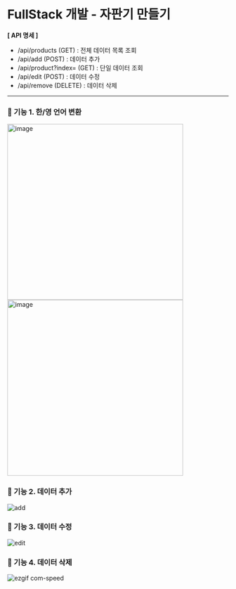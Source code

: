 # FullStack 개발 - 자판기 만들기

<strong>[ API 명세 ]</strong>
- /api/products (GET) : 전체 데이터 목록 조회
- /api/add (POST) : 데이터 추가
- /api/product?index= (GET) : 단일 데이터 조회
- /api/edit (POST) : 데이터 수정
- /api/remove (DELETE) : 데이터 삭제

<hr>

### 📍 기능 1. 한/영 언어 변환<br>
<img width="400" alt="image" src="https://github.com/user-attachments/assets/95af21db-9b08-47ba-8e67-0499471f4ba0" />
<br>
<img width="400" alt="image" src="https://github.com/user-attachments/assets/9b0271c4-b984-450b-a078-426a15cf404e" />


### 📍 기능 2. 데이터 추가<br>
![add](https://github.com/user-attachments/assets/f66ed641-2a2b-430e-a4d1-64dbab96b0a7)


### 📍 기능 3. 데이터 수정<br>
![edit](https://github.com/user-attachments/assets/e893b9ab-7dd0-4b7b-b61b-91b75b94eb26)


### 📍 기능 4. 데이터 삭제<br>
![ezgif com-speed](https://github.com/user-attachments/assets/27508b74-0e81-4985-84ca-961f161000c3)
